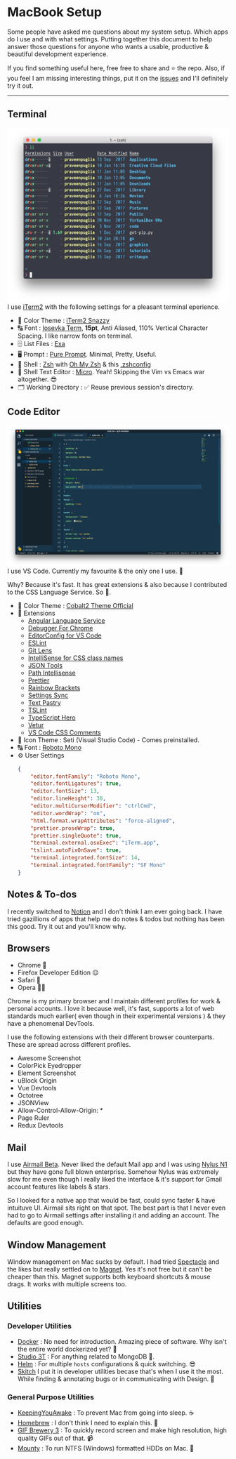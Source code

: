 # MacBook Setup
Some people have asked me questions about my system setup. Which apps do I use and with what settings. Putting together this document to help answer those questions for anyone who wants a usable, productive & beautiful development experience. 

If you find something useful here, free free to share and ⭐️ the repo. Also, if you feel I am missing interesting things, put it on the [issues](https://github.com/praveenpuglia/mac-setup/issues) and I'll definitely try it out. 

---

## Terminal
![Terminal Setup](./images/terminal.png)
I use [iTerm2](https://www.iterm2.com/) with the following settings for a pleasant terminal eperience.

- 🎨 Color Theme : [iTerm2 Snazzy](https://github.com/sindresorhus/iterm2-snazzy)
- 🔠 Font : [Iosevka Term](https://be5invis.github.io/Iosevka/), **15pt**, Anti Aliased, 110% Vertical Character Spacing. I like narrow fonts on terminal.
- 🗄 List Files : [Exa](https://github.com/ogham/exa)
- 🖥 Prompt : [Pure Prompt](https://github.com/sindresorhus/pure). Minimal, Pretty, Useful.
- 🐚 Shell : [Zsh](http://www.zsh.org/) with [Oh My Zsh](https://github.com/robbyrussell/oh-my-zsh) & this [.zshconfig](https://github.com/praveenpuglia/dotfiles/blob/master/.zshrc)
- 📝 Shell Text Editor : [Micro](https://github.com/zyedidia/micro). Yeah! Skipping the Vim vs Emacs war altogether. 😎
- 🗂 Working Directory : ✅ Reuse previous session's directory.

## Code Editor
![Visual Studio Code - Insiders](images/vscode.png)
I use VS Code. Currently my favourite & the only one I use. 💖 

Why? Because it's fast. It has great extensions & also because I contributed to the CSS Language Service. So 🤟. 
- 🎨 Color Theme : [Cobalt2 Theme Official](https://marketplace.visualstudio.com/items?itemName=wesbos.theme-cobalt2)
- 🔌 Extensions
    - [Angular Language Service](https://marketplace.visualstudio.com/items?itemName=Angular.ng-template)
    - [Debugger For Chrome](https://marketplace.visualstudio.com/items?itemName=msjsdiag.debugger-for-chrome)
    - [EditorConfig for VS Code](https://marketplace.visualstudio.com/items?itemName=EditorConfig.EditorConfig)
    - [ESLint](https://marketplace.visualstudio.com/items?itemName=dbaeumer.vscode-eslint)
    - [Git Lens](https://marketplace.visualstudio.com/items?itemName=eamodio.gitlens)
    - [IntelliSense for CSS class names](https://marketplace.visualstudio.com/items?itemName=Zignd.html-css-class-completion)
    - [JSON Tools](https://marketplace.visualstudio.com/items?itemName=eriklynd.json-tools)
    - [Path Intellisense](https://marketplace.visualstudio.com/items?itemName=christian-kohler.path-intellisense)
    - [Prettier](https://marketplace.visualstudio.com/items?itemName=esbenp.prettier-vscode)
    - [Rainbow Brackets](https://marketplace.visualstudio.com/items?itemName=2gua.rainbow-brackets)
    - [Settings Sync](https://marketplace.visualstudio.com/items?itemName=Shan.code-settings-sync)
    - [Text Pastry](https://marketplace.visualstudio.com/items?itemName=jkjustjoshing.vscode-text-pastry)
    - [TSLint](https://marketplace.visualstudio.com/items?itemName=eg2.tslint)
    - [TypeScript Hero](https://marketplace.visualstudio.com/items?itemName=rbbit.typescript-hero)
    - [Vetur](https://marketplace.visualstudio.com/items?itemName=octref.vetur)
    - [VS Code CSS Comments](https://marketplace.visualstudio.com/items?itemName=ashhitch.vs-code-css-comments)
- 💅 Icon Theme : Seti (Visual Studio Code) - Comes preinstalled.
- 🔠 Font : [Roboto Mono](https://fonts.google.com/specimen/Roboto+Mono)
- ⚙️ User Settings 
    ```json
    {
        "editor.fontFamily": "Roboto Mono",
        "editor.fontLigatures": true,
        "editor.fontSize": 13,
        "editor.lineHeight": 30,
        "editor.multiCursorModifier": "ctrlCmd",
        "editor.wordWrap": "on",
        "html.format.wrapAttributes": "force-aligned",
        "prettier.proseWrap": true,
        "prettier.singleQuote": true,
        "terminal.external.osxExec": "iTerm.app",
        "tslint.autoFixOnSave": true,
        "terminal.integrated.fontSize": 14,
        "terminal.integrated.fontFamily": "SF Mono"
    }
    ```

## Notes & To-dos
I recently switched to [Notion](https://www.notion.so/) and I don't think I am ever going back. I have tried gazillions of apps that help me do notes & todos but nothing has been this good. Try it out and you'll know why.

## Browsers
- Chrome 🤩
- Firefox Developer Edition 😌
- Safari 🙂
- Opera 🕵️‍♂️

Chrome is my primary browser and I maintain different profiles for work & personal accounts. I love it because well, it's fast, supports a lot of web standards much earlier( even though in their experimental versions ) & they have a phenomenal DevTools. 

I use the following extensions with their different browser counterparts. These are spread across different profiles.
- Awesome Screenshot
- ColorPick Eyedropper
- Element Screenshot
- uBlock Origin
- Vue Devtools
- Octotree
- JSONView
- Allow-Control-Allow-Origin: *
- Page Ruler
- Redux Devtools

## Mail
I use [Airmail Beta](https://rink.hockeyapp.net/recruit/32ae0ef725bd451f97ea05260dfa0f28). Never liked the default Mail app and I was using [Nylus N1](https://www.nylas.com/) but they have gone full blown enterprise. Somehow Nylus was extremely slow for me even though I really liked the interface & it's support for Gmail account features like labels & stars. 

So I looked for a native app that would be fast, could sync faster & have intuituve UI. Airmail sits right on that spot. The best part is that I never even had to go to Airmail settings after installing it and adding an account. The defaults are good enough. 

## Window Management
Window management on Mac sucks by default. I had tried [Spectacle](https://www.spectacleapp.com/) and the likes but really settled on to [Magnet](https://itunes.apple.com/in/app/magnet/id441258766?mt=12). Yes it's not free but it can't be cheaper than this. Magnet supports both keyboard shortcuts & mouse drags. It works with multiple screens too. 

## Utilities
### Developer Utilities
- [Docker](https://www.docker.com/) : No need for introduction. Amazing piece of software. Why isn't the entire world dockerized yet? 🤔
- [Studio 3T](https://studio3t.com/) : For anything related to MongoDB 🍃.
- [Helm](https://itunes.apple.com/us/app/helm-hosts-file-manager/id1099472017?mt=12) : For multiple `hosts` configurations & quick switching. 😎
- [Skitch](https://evernote.com/products/skitch) I put it in developer utilities becase that's when I use it the most. While finding & annotating bugs or in communicating with Design. 📸
### General Purpose Utilities
- [KeepingYouAwake](https://github.com/newmarcel/KeepingYouAwake) : To prevent Mac from going into sleep. ☕️
- [Homebrew](https://brew.sh/) : I don't think I need to explain this. 🍻
- [GIF Brewery 3](http://gifbrewery.com/) : To quickly record screen and make high resolution, high quality GIFs out of that. 📹
- [Mounty](http://enjoygineering.com/mounty/) : To run NTFS (Windows) formatted HDDs on Mac. 💽